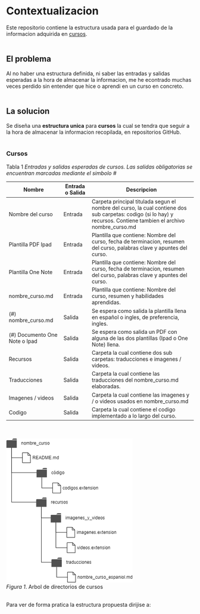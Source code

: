 # Contextualizacion
Este repositorio contiene la estructura usada para el guardado de la informacion adquirida en [cursos](https://github.com/spuerta10/plantillas/tree/cursos).
<br></br>

## El problema
Al no haber una estructura definida, ni saber las entradas y salidas esperadas a la hora de almacenar la informacion, me he econtrado
muchas veces perdido sin entender que hice o aprendi en un curso en concreto.
<br></br>

## La solucion
Se diseña una **estructura unica** para **cursos** la cual se tendra que seguir a la hora de almacenar la informacion recopilada, en repositorios GitHub.
<br></br>

### Cursos
Tabla 1
*Entradas y salidas esperadas de cursos. Las salidas obligatorias se encuentran marcadas mediante el simbolo #*   

| Nombre             | Entrada o Salida     | Descripcion                                                                                                            |
|--------------------|----------------------|------------------------------------------------------------------------------------------------------------------------|
| Nombre del curso   | Entrada              | Carpeta principal titulada segun el nombre del curso, la cual contiene dos sub carpetas: codigo (si lo hay) y recursos. Contiene tambien el archivo nombre_curso.md|
| Plantilla PDF Ipad | Entrada              | Plantilla que contiene: Nombre del curso, fecha de terminacion, resumen del curso, palabras clave y apuntes del curso.  |
| Plantilla One Note | Entrada              | Plantilla que contiene: Nombre del curso, fecha de terminacion, resumen del curso, palabras clave y apuntes del curso.  |
| nombre_curso.md     | Entrada              | Plantilla que contiene: Nombre del curso, resumen y habilidades aprendidas.                                            |
| (#) nombre_curso.md | Salida               | Se espera como salida la plantilla llena en español o ingles, de preferencia, ingles.                                  |
| (#) Documento One Note o Ipad | Salida    | Se espera como salida un PDF con alguna de las dos plantillas (Ipad o One Note) llena.                                  |
| Recursos           | Salida               | Carpeta la cual contiene dos sub carpetas: traducciones e imagenes / videos.                                            |
| Traducciones       | Salida               | Carpeta la cual contiene las traducciones del nombre_curso.md elaboradas.                                               |
| Imagenes / videos  | Salida               | Carpeta la cual contiene las imagenes y / o videos usados en nombre_curso.md                                            |
| Codigo             | Salida               | Carpeta la cual contiene el codigo implementado a lo largo del curso.                                                   |

<br></br>
![](https://github.com/spuerta10/plantillas/blob/cursos/nombre_curso/recursos/imagenes_y_videos/arbol_directorios.png)  
*Figura 1*. Arbol de directorios de cursos
<br></br>

Para ver de forma pratica la estructura propuesta dirijise a: []()
<br></br>
<br></br>
<br></br>


